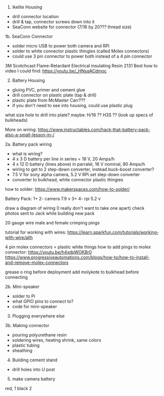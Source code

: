 1. Ikelite Housing
- drill connector location
- drill & tap, connector screws down into it
- SeaConn website for connector (7/16 by 20??? thread size)

1b. SeaConn Connector
- solder micro USB to power both camera and RPi 
- solder to white connector plastic thingies (called Molex connectors)
- could use 3 pin connector to power both instead of a 4 pin connector

3M Scotchcast Flame-Retardant Electrical insulating Resin 2131
Best how to video I could find: https://youtu.be/_HNsqACdmoc

2. Battery Housing
- gluing PVC, primer and cement glue
- drill connector on plastic plate (tap & drill)
- plastic plate from McMaster Carr???
- if you don't need to see into housing, could use plastic plug

what size hole to drill into plate?
maybe: H/16 ?? H3S ?? (look up specs of bulkheads)

More on wiring: https://www.instructables.com/hack-that-battery-pack-also-a-small-lesson-in-/

2a. Battery pack wiring
- what is wiring?
- 4 x 3 D battery per line in series = 18 V, 20 Amps/h
- 4 x 12 D battery (lines above) in parralel, 18 V nominal, 80 Amps/h
- wiring to get to 2 step-down converter, instead buck-boost converter?
- 7.5 V for sony alpha camera, 5.2 V RPi set step-down converter
- converter to bulkhead, white connector plastic thingies 

how to solder: https://www.makerspaces.com/how-to-solder/

Battery Pack:
1+ 2- camera 7.9 v
3+ 4- rpi 5.2 v

draw a diagram of wiring (I really don't want to take one apart)
check photos sent to Jack while building new pack

20 gauge wire
male and female crimping pings

tutorial for working with wires: https://learn.sparkfun.com/tutorials/working-with-wire/allh

4 pin molex connectors = plastic white things
how to add pings to molex connector: https://youtu.be/h4xdpWOKBr0
https://www.progressiveautomations.com/blogs/how-to/how-to-install-and-remove-molex-connectors

grease o ring before deployment
add molykote to bulkhead before connecting

2b. Mini-speaker

- solder to Pi
- what GPIO pins to connect to?
- code for mini-speaker

3. Plugging everywhere else

3b. Making connector
- pouring polyurethane resin
- soldering wires, heating shrink, same colors
- plastic tubing
- sheathing

4. Building cement stand
- drill holes into U post

5. make camera battery

red, 1 
black 2
